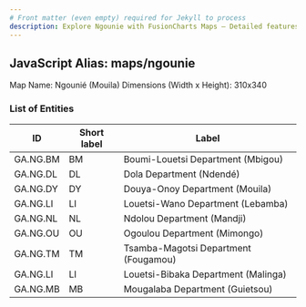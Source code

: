 ```yaml
---
# Front matter (even empty) required for Jekyll to process
description: Explore Ngounie with FusionCharts Maps – Detailed features for seamless integration. Try now & enhance your data visualization today! 
---
```


## JavaScript Alias: maps/ngounie

Map Name: Ngounié (Mouila)
Dimensions (Width x Height): 310x340

### List of Entities

| ID       | Short label | Label                                |
| -------- | ----------- | ------------------------------------ |
| GA.NG.BM | BM          | Boumi-Louetsi Department (Mbigou)    |
| GA.NG.DL | DL          | Dola Department (Ndendé)             |
| GA.NG.DY | DY          | Douya-Onoy Department (Mouila)       |
| GA.NG.LI | LI          | Louetsi-Wano Department (Lebamba)    |
| GA.NG.NL | NL          | Ndolou Department (Mandji)           |
| GA.NG.OU | OU          | Ogoulou Department (Mimongo)         |
| GA.NG.TM | TM          | Tsamba-Magotsi Department (Fougamou) |
| GA.NG.LI | LI          | Louetsi-Bibaka Department (Malinga)  |
| GA.NG.MB | MB          | Mougalaba Department (Guietsou)      |
